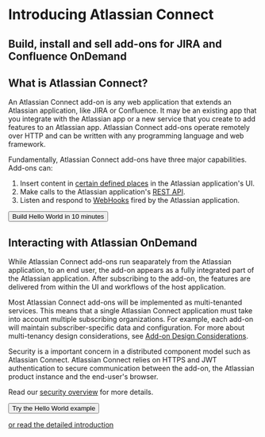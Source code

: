 <h1 class="index-heading">Introducing Atlassian Connect</h1>

<h2 class="index-heading">Build, install and sell add-ons for JIRA and Confluence OnDemand</h1>

<div class="index-video-container">
    <a href="//fast.wistia.net/embed/iframe/3e1auia2xi?popover=true" class="wistia-popover[height=540,playerColor=205081,width=960,helpers.overlay.css.backgroundColor=#000,helpers.overlay.opacity=1,padding=20]">
        <div class="inner video-thumbnail">
            <div class="playButton"></div>
        </div>
    </a>
<script charset="ISO-8859-1" src="//fast.wistia.com/assets/external/popover-v1.js"></script>
</div>


## What is Atlassian Connect?
An Atlassian Connect add-on is any web application that extends an Atlassian application, like JIRA or Confluence. It may be an existing app that you integrate with the Atlassian app or a new service that you create to add features to an Atlassian app. Atlassian Connect add-ons operate remotely over HTTP and can be written with any programming
language and web framework.

Fundamentally, Atlassian Connect add-ons have three major capabilities. Add-ons can:

1. Insert content in [certain defined places](../modules) in the Atlassian application's UI.
2. Make calls to the Atlassian application's [REST API](../rest-apis/product-api-browser.html).
3. Listen and respond to [WebHooks](../modules/jira/webhooks.html) fired by the Atlassian application.

<div class="index-button">
<a href="/guides/getting-started.html"><button class="primary-cta aui-button aui-button-primary">Build Hello World in 10 minutes</button></a>
</div>


## Interacting with Atlassian OnDemand
While Atlassian Connect add-ons run seaparately from the Atlassian application, to an
end user, the add-on appears as a fully integrated part of the Atlassian application. 
After subscribing to the add-on, the features are delivered from within the UI and workflows of the host application.

Most Atlassian Connect add-ons will be implemented as multi-tenanted services. 
This means that a single Atlassian Connect application must take into account multiple subscribing organizations. 
For example, each add-on will maintain subscriber-specific data and configuration. 
For more about multi-tenancy design considerations, see [Add-on Design Considerations](https://developer.atlassian.com/display/AC/Add-on+Design+Considerations).

<div id="architecture-graphic">
</div>

Security is a important concern in a distributed component model such as Atlassian Connect. 
Atlassian Connect relies on HTTPS and JWT authentication to secure communication between the add-on, 
the Atlassian product instance and the end-user's browser.

Read our [security overview](../concepts/security.html) for more details.

<div class="closing-cta">
    <a href="guides/getting-started.html">
        <button class="primary-cta aui-button aui-button-primary">
            Try the Hello World example
        </button>
    </a>
    <p><a href="guides/introduction.html">or read the detailed introduction</a></p>
</div>




